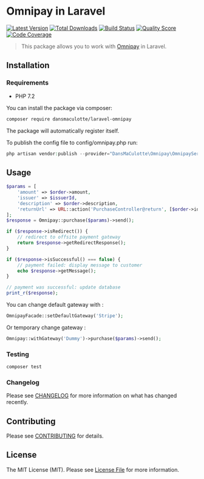 # Omnipay in Laravel

[![Latest Version](https://img.shields.io/packagist/v/dansmaculotte/laravel-omnipay.svg?style=flat-square)](https://packagist.org/packages/dansmaculotte/laravel-omnipay)
[![Total Downloads](https://img.shields.io/packagist/dt/dansmaculotte/laravel-omnipay.svg?style=flat-square)](https://packagist.org/packages/dansmaculotte/laravel-omnipay)
[![Build Status](https://img.shields.io/travis/dansmaculotte/laravel-omnipay/master.svg?style=flat-square)](https://travis-ci.org/dansmaculotte/laravel-omnipay)
[![Quality Score](https://img.shields.io/scrutinizer/g/dansmaculotte/laravel-omnipay.svg?style=flat-square)](https://scrutinizer-ci.com/g/dansmaculotte/laravel-omnipay)
[![Code Coverage](https://img.shields.io/coveralls/github/dansmaculotte/laravel-omnipay.svg?style=flat-square)](https://coveralls.io/github/dansmaculotte/laravel-omnipay)

> This package allows you to work with [Omnipay](https://github.com/omnipay/omnipay) in Laravel.

## Installation

### Requirements

- PHP 7.2

You can install the package via composer:

```bash
composer require dansmaculotte/laravel-omnipay
```

The package will automatically register itself.

To publish the config file to config/omnipay.php run:

```php
php artisan vendor:publish --provider="DansMaCulotte\Omnipay\OmnipayServiceProvider"
```

## Usage

```php
$params = [
    'amount' => $order->amount,
    'issuer' => $issuerId,
    'description' => $order->description,
    'returnUrl' => URL::action('PurchaseController@return', [$order->id]),
];
$response = Omnipay::purchase($params)->send();

if ($response->isRedirect()) {
    // redirect to offsite payment gateway
    return $response->getRedirectResponse();
}

if ($response->isSuccessful() === false) {
    // payment failed: display message to customer
    echo $response->getMessage();
}

// payment was successful: update database
print_r($response);
```

You can change default gateway with :

```php
OmnipayFacade::setDefaultGateway('Stripe');
```

Or temporary change gateway :

```php
Omnipay::withGateway('Dummy')->purchase($params)->send();
```

### Testing

```bash
composer test
```

### Changelog

Please see [CHANGELOG](CHANGELOG.md) for more information on what has changed recently.

## Contributing

Please see [CONTRIBUTING](CONTRIBUTING.md) for details.

## License

The MIT License (MIT). Please see [License File](LICENSE.md) for more information.

